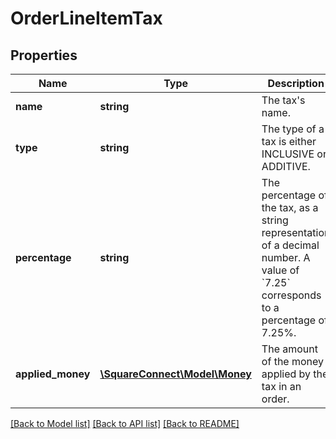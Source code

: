 # OrderLineItemTax

## Properties
Name | Type | Description | Notes
------------ | ------------- | ------------- | -------------
**name** | **string** | The tax&#39;s name. | [optional] 
**type** | **string** | The type of a tax is either INCLUSIVE or ADDITIVE. | [optional] 
**percentage** | **string** | The percentage of the tax, as a string representation of a decimal number.  A value of &#x60;7.25&#x60; corresponds to a percentage of 7.25%. | [optional] 
**applied_money** | [**\SquareConnect\Model\Money**](Money.md) | The amount of the money applied by the tax in an order. | [optional] 

[[Back to Model list]](../README.md#documentation-for-models) [[Back to API list]](../README.md#documentation-for-api-endpoints) [[Back to README]](../README.md)


